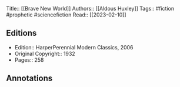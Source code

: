 Title:: [[Brave New World]]
Authors:: [[Aldous Huxley]]
Tags:: #fiction #prophetic #sciencefiction 
Read:: [[2023-02-10]]

## Editions
- Edition:: HarperPerennial Modern Classics, 2006
- Original Copyright:: 1932
- Pages:: 258

## Annotations
